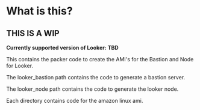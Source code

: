 # What is this?

## THIS IS A WIP

**Currently supported version of Looker: TBD**

This contains the packer code to create the AMI's for the Bastion and Node for Looker.

The looker_bastion path contains the code to generate a bastion server.

The looker_node path contains the code to generate the looker node.

Each directory contains code for the amazon linux ami.
